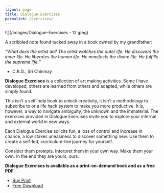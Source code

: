 ```yaml
---
layout: page
title: Dialogue Exercises
permalink: /exercises/
---
```

![](/images/Dialogue-Exercises - 12.jpeg)

A scribbled note found tucked away in a book owned by my grandfather:

*“What does the artist do? The artist watches the outer life. He discovers the inner life. He liberates the human life. He manifests the divine life. He fulfills the supreme life.”* 
- C.K.G., Sri Chinmay

**Dialogue Exercises** is a collection of art making activities. Some I have developed, others are learned from others and adapted, while others are simply found.

This isn't a self-help book to unlock creativity, it isn't a methodology to subscribe to or a life hack system to make you more productive.
It is, however, a way to navigate ambiguity, the unknown and the immaterial. The exercises provided in Dialogue Exercises invite you to explore your internal and external world in new ways.

Each Dialogue Exercise solicits fun, a loss of control and increase in chance, a low stakes uneasiness to discover something new. Use them to create a self-led, curriculum-like journey for yourself.

Consider them prompts. Interpret them in your own way. Make them your own. In the end they are yours, ours.

**Dialogue Exercises is available as a print-on-demand book and as a free PDF.**

- [Buy Print](https://www.lulu.com/en/us/shop/sean-ward/dialogue-exercises/paperback/product-g9m5ke.html)
- [Free Download](/documents/DialogueExercises-bySeanWard.pdf)
